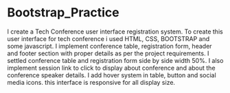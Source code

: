 # Bootstrap_Practice
I create a Tech Conference user interface registration system.
To create this user interface for tech conference i used HTML, CSS, BOOTSTRAP and some javascript.
I implement conference table, registration form, header and footer section with proper details as per the project requirements.
I settled conference table and registration form side by side width 50%.
I also implement session link to click to display about conference and about the conference speaker details.
I add hover system in table, button and social media icons. this interface is responsive for all display size.
